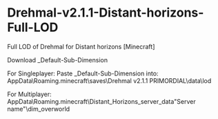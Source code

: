# Drehmal-v2.1.1-Distant-horizons-Full-LOD
Full LOD of Drehmal for Distant horizons [Minecraft]

Download _Default-Sub-Dimension

For Singleplayer:
Paste _Default-Sub-Dimension into: AppData\Roaming\.minecraft\saves\Drehmal v2.1.1 PRIMORDIAL\data\lod

For Multiplayer:
AppData\Roaming\.minecraft\Distant_Horizons_server_data\"Server name"\dim_overworld
